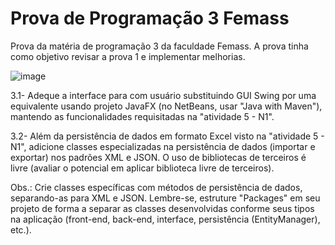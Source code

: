 # Prova de Programação 3 Femass
Prova da matéria de programação 3 da faculdade Femass. A prova tinha como objetivo revisar a prova 1 e implementar melhorias.

![image](https://github.com/LeonardoMarins/Prova_prog3_p2/assets/109676300/15eea780-7e57-4357-92ca-4532667fa4f4)

3.1- Adeque a interface para com usuário substituindo GUI Swing por uma equivalente usando projeto JavaFX (no NetBeans, usar "Java with Maven"), mantendo as funcionalidades requisitadas na "atividade 5 - N1". 

3.2- Além da persistência de dados em formato Excel visto na "atividade 5 - N1", adicione classes especializadas na persistência de dados (importar e exportar) nos padrões XML e JSON. O uso de bibliotecas de terceiros é livre (avaliar o potencial em aplicar biblioteca livre de terceiros). 

Obs.: Crie classes específicas com métodos de persistência de dados, separando-as para XML e JSON. Lembre-se, estruture "Packages" em seu projeto de forma a separar as classes desenvolvidas conforme seus tipos na aplicação (front-end, back-end, interface, persistência (EntityManager), etc.). 




